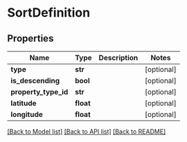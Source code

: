 # SortDefinition

## Properties
Name | Type | Description | Notes
------------ | ------------- | ------------- | -------------
**type** | **str** |  | [optional] 
**is_descending** | **bool** |  | [optional] 
**property_type_id** | **str** |  | [optional] 
**latitude** | **float** |  | [optional] 
**longitude** | **float** |  | [optional] 

[[Back to Model list]](../README.md#documentation-for-models) [[Back to API list]](../README.md#documentation-for-api-endpoints) [[Back to README]](../README.md)


